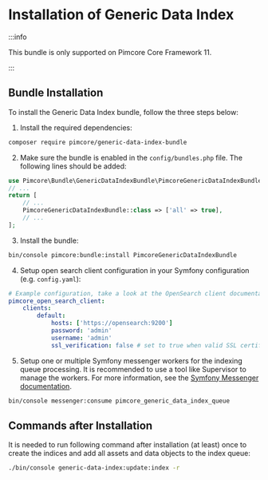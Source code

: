 # Installation of Generic Data Index

:::info

 This bundle is only supported on Pimcore Core Framework 11.

:::

 ## Bundle Installation

To install the Generic Data Index bundle, follow the three steps below:

1) Install the required dependencies:

```bash
composer require pimcore/generic-data-index-bundle
```

2) Make sure the bundle is enabled in the `config/bundles.php` file. The following lines should be added:
```php
use Pimcore\Bundle\GenericDataIndexBundle\PimcoreGenericDataIndexBundle;
// ...
return [
    // ...
    PimcoreGenericDataIndexBundle::class => ['all' => true],
    // ...
];  
```

3) Install the bundle:

```bash
bin/console pimcore:bundle:install PimcoreGenericDataIndexBundle
```

4) Setup open search client configuration in your Symfony configuration (e.g. `config.yaml`):


```yaml
# Example configuration, take a look at the OpenSearch client documentation for more options
pimcore_open_search_client:
    clients:
        default:
            hosts: ['https://opensearch:9200']
            password: 'admin'
            username: 'admin'
            ssl_verification: false # set to true when valid SSL certificate is used
```

5) Setup one or multiple Symfony messenger workers for the indexing queue processing. It is recommended to use a tool like Supervisor to manage the workers.
   For more information, see the [Symfony Messenger documentation](https://symfony.com/doc/current/messenger.html). 

```bash
bin/console messenger:consume pimcore_generic_data_index_queue
```

## Commands after Installation

It is needed to run following command after installation (at least) once to create the indices and add all assets and data objects to the index queue:
```bash
./bin/console generic-data-index:update:index -r
```